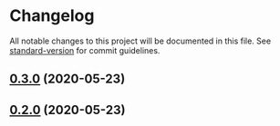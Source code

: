 # Changelog

All notable changes to this project will be documented in this file. See [standard-version](https://github.com/conventional-changelog/standard-version) for commit guidelines.

## [0.3.0](https://github.com/anikethsaha/posthtml-postcss-treeshaker/compare/v0.1.0...v0.3.0) (2020-05-23)



## [0.2.0](https://github.com/anikethsaha/posthtml-postcss-treeshaker/compare/v0.1.0...v0.2.0) (2020-05-23)
